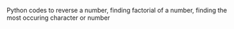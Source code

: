Python codes to reverse a number, finding factorial of a number, finding the most occuring character or number
